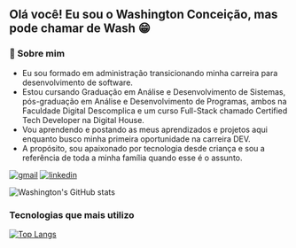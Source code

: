## Olá você! Eu sou o Washington Conceição, mas pode chamar de Wash 😁
### 🚀 Sobre mim
- Eu sou formado em administração transicionando minha carreira para desenvolvimento de software.
- Estou cursando Graduação em Análise e Desenvolvimento de Sistemas, pós-graduação em Análise e Desenvolvimento de Programas, ambos na Faculdade Digital Descomplica e um curso Full-Stack chamado Certified Tech Developer na Digital House.
- Vou aprendendo e postando as meus aprendizados e projetos aqui enquanto busco minha primeira oportunidade na carreira DEV.
- A propósito, sou apaixonado por tecnologia desde criança e sou a referência de toda a minha família quando esse é o assunto.



[![gmail](https://img.shields.io/badge/Gmail-D14836?style=for-the-badge&logo=gmail&logoColor=white)](mailto:washingtonldamacenac@gmail.com?Subject=Ol%E1%20Washington%2C%20vi%20seu%20perfil%20no%20github)
[![linkedin](https://img.shields.io/badge/LinkedIn-0077B5?style=for-the-badge&logo=linkedin&logoColor=white)](https://www.linkedin.com/in/washingtonldamacenac/)


![Washington's GitHub stats](https://github-readme-stats.vercel.app/api?username=1pretom&show_icons=true&theme=synthwave)

### Tecnologias que mais utilizo

[![Top Langs](https://github-readme-stats.vercel.app/api/top-langs/?username=1pretom)](https://github.com/anuraghazra/github-readme-stats)
